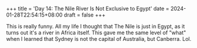 +++
title = 'Day 14: The Nile River Is Not Exclusive to Egypt'
date = 2024-01-28T22:54:15+08:00
draft = false
+++

This is really funny. All my life I thought that The Nile is just in Egypt, as it turns out it's a river in Africa itself. This gave me the same level of "what" when I learned that Sydney is not the capital of Australia, but Canberra. Lol.
